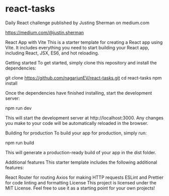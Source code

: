 # react-tasks

Daily React challenge published by Justing Sherman on medium.com

https://medium.com/@justin.sherman

React App with Vite
This is a starter template for creating a React app using Vite. It includes everything you need to start building your React app, including React, JSX, ES6, and hot reloading.

Getting started
To get started, simply clone this repository and install the dependencies:

git clone https://github.com/nagarjunEV/react-tasks.git
cd react-tasks
npm install

Once the dependencies have finished installing, start the development server:

npm run dev

This will start the development server at http://localhost:3000. 
Any changes you make to your code will be automatically reloaded in the browser.

Building for production
To build your app for production, simply run:

npm run build

This will generate a production-ready build of your app in the dist folder.

Additional features
This starter template includes the following additional features:

React Router for routing
Axios for making HTTP requests
ESLint and Prettier for code linting and formatting
License
This project is licensed under the MIT License. Feel free to use it as a starting point for your own projects!

